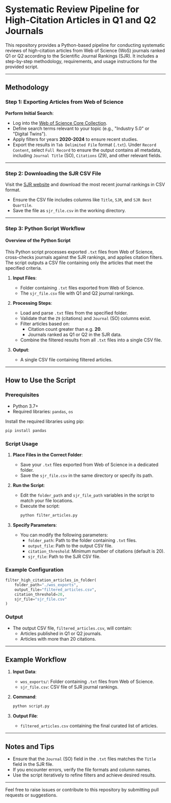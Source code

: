 # Systematic Review Pipeline for High-Citation Articles in Q1 and Q2 Journals

This repository provides a Python-based pipeline for conducting systematic reviews of high-citation articles from Web of Science (WoS) journals ranked Q1 or Q2 according to the Scientific Journal Rankings (SJR). It includes a step-by-step methodology, requirements, and usage instructions for the provided script.

---

## Methodology

### Step 1: Exporting Articles from Web of Science

**Perform Initial Search**:
   - Log into the [Web of Science Core Collection](https://www.webofscience.com/).
   - Define search terms relevant to your topic (e.g., "Industry 5.0" or "Digital Twins").
   - Apply filters for years **2020-2024** to ensure recent studies.
   - Export the results in `Tab Delimited File` format (`.txt`). Under `Record Content`, select `Full Record` to ensure the output contains all metadata, including `Journal Title` (SO), `Citations` (Z9), and other relevant fields.

<!-- 2. **Filter Articles by Citations**:
   - Select articles with **Z9 (number of citations) > 20** for higher relevance. -->

---

### Step 2: Downloading the SJR CSV File

Visit the [SJR website](https://www.scimagojr.com/) and download the most recent journal rankings in CSV format.
   - Ensure the CSV file includes columns like `Title`, `SJR`, and `SJR Best Quartile`.
   - Save the file as `sjr_file.csv` in the working directory.

<!-- 2. Filter for journals ranked **Q1** and **Q2**. -->

---

### Step 3: Python Script Workflow

#### Overview of the Python Script

This Python script processes exported `.txt` files from Web of Science, cross-checks journals against the SJR rankings, and applies citation filters. The script outputs a CSV file containing only the articles that meet the specified criteria.

1. **Input Files**:
   - Folder containing `.txt` files exported from Web of Science.
   - The `sjr_file.csv` file with Q1 and Q2 journal rankings.

2. **Processing Steps**:
   - Load and parse `.txt` files from the specified folder.
   - Validate that the `Z9` (citations) and `Journal` (SO) columns exist.
   - Filter articles based on:
     - Citation count greater than e.g. **20**.
     - Journals ranked as Q1 or Q2 in the SJR data.
   - Combine the filtered results from all `.txt` files into a single CSV file.

3. **Output**:
   - A single CSV file containing filtered articles.

---

## How to Use the Script

### Prerequisites

- Python 3.7+
- Required libraries: `pandas`, `os`

Install the required libraries using pip:
```bash
pip install pandas
```

### Script Usage

1. **Place Files in the Correct Folder**:
   - Save your `.txt` files exported from Web of Science in a dedicated folder.
   - Save the `sjr_file.csv` in the same directory or specify its path.

2. **Run the Script**:
   - Edit the `folder_path` and `sjr_file_path` variables in the script to match your file locations.
   - Execute the script:
     ```bash
     python filter_articles.py
     ```

3. **Specify Parameters**:
   - You can modify the following parameters:
     - `folder_path`: Path to the folder containing `.txt` files.
     - `output_file`: Path to the output CSV file.
     - `citation_threshold`: Minimum number of citations (default is 20).
     - `sjr_file`: Path to the SJR CSV file.

### Example Configuration

```python
filter_high_citation_articles_in_folder(
    folder_path="./wos_exports",
    output_file="filtered_articles.csv",
    citation_threshold=20,
    sjr_file="sjr_file.csv"
)
```

### Output

- The output CSV file, `filtered_articles.csv`, will contain:
  - Articles published in Q1 or Q2 journals.
  - Articles with more than 20 citations.

---

## Example Workflow

1. **Input Data**:
   - `wos_exports/`: Folder containing `.txt` files from Web of Science.
   - `sjr_file.csv`: CSV file of SJR journal rankings.

2. **Command**:
   ```bash
   python script.py
   ```

3. **Output File**:
   - `filtered_articles.csv` containing the final curated list of articles.

---

## Notes and Tips

- Ensure that the `Journal` (SO) field in the `.txt` files matches the `Title` field in the SJR file.
- If you encounter errors, verify the file formats and column names.
- Use the script iteratively to refine filters and achieve desired results.

---

Feel free to raise issues or contribute to this repository by submitting pull requests or suggestions.

